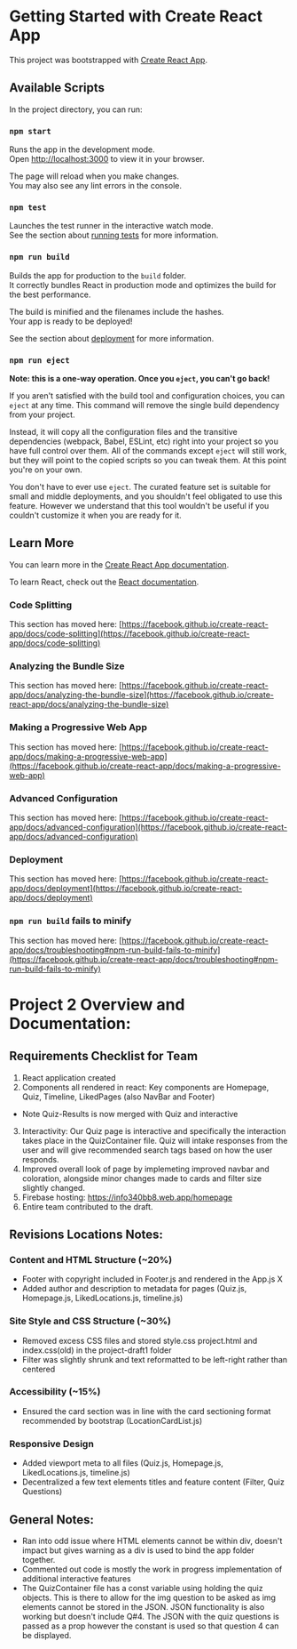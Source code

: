 # Getting Started with Create React App

This project was bootstrapped with [Create React App](https://github.com/facebook/create-react-app).

## Available Scripts

In the project directory, you can run:

### `npm start`

Runs the app in the development mode.\
Open [http://localhost:3000](http://localhost:3000) to view it in your browser.

The page will reload when you make changes.\
You may also see any lint errors in the console.

### `npm test`

Launches the test runner in the interactive watch mode.\
See the section about [running tests](https://facebook.github.io/create-react-app/docs/running-tests) for more information.

### `npm run build`

Builds the app for production to the `build` folder.\
It correctly bundles React in production mode and optimizes the build for the best performance.

The build is minified and the filenames include the hashes.\
Your app is ready to be deployed!

See the section about [deployment](https://facebook.github.io/create-react-app/docs/deployment) for more information.

### `npm run eject`

**Note: this is a one-way operation. Once you `eject`, you can't go back!**

If you aren't satisfied with the build tool and configuration choices, you can `eject` at any time. This command will remove the single build dependency from your project.

Instead, it will copy all the configuration files and the transitive dependencies (webpack, Babel, ESLint, etc) right into your project so you have full control over them. All of the commands except `eject` will still work, but they will point to the copied scripts so you can tweak them. At this point you're on your own.

You don't have to ever use `eject`. The curated feature set is suitable for small and middle deployments, and you shouldn't feel obligated to use this feature. However we understand that this tool wouldn't be useful if you couldn't customize it when you are ready for it.

## Learn More

You can learn more in the [Create React App documentation](https://facebook.github.io/create-react-app/docs/getting-started).

To learn React, check out the [React documentation](https://reactjs.org/).

### Code Splitting

This section has moved here: [https://facebook.github.io/create-react-app/docs/code-splitting](https://facebook.github.io/create-react-app/docs/code-splitting)

### Analyzing the Bundle Size

This section has moved here: [https://facebook.github.io/create-react-app/docs/analyzing-the-bundle-size](https://facebook.github.io/create-react-app/docs/analyzing-the-bundle-size)

### Making a Progressive Web App

This section has moved here: [https://facebook.github.io/create-react-app/docs/making-a-progressive-web-app](https://facebook.github.io/create-react-app/docs/making-a-progressive-web-app)

### Advanced Configuration

This section has moved here: [https://facebook.github.io/create-react-app/docs/advanced-configuration](https://facebook.github.io/create-react-app/docs/advanced-configuration)

### Deployment

This section has moved here: [https://facebook.github.io/create-react-app/docs/deployment](https://facebook.github.io/create-react-app/docs/deployment)

### `npm run build` fails to minify

This section has moved here: [https://facebook.github.io/create-react-app/docs/troubleshooting#npm-run-build-fails-to-minify](https://facebook.github.io/create-react-app/docs/troubleshooting#npm-run-build-fails-to-minify)

# Project 2 Overview and Documentation:
## Requirements Checklist for Team
1. React application created
2. Components all rendered in react: Key components are Homepage, Quiz, Timeline, LikedPages (also NavBar and Footer)
- Note Quiz-Results is now merged with Quiz and interactive
3. Interactivity: Our Quiz page is interactive and specifically the interaction takes place in the QuizContainer file. Quiz will intake responses from the user and will give recommended search tags based on how the user responds.
4. Improved overall look of page by implemeting improved navbar and coloration, alongside minor changes made to cards and filter size slightly changed.
5. Firebase hosting: https://info340bb8.web.app/homepage
6. Entire team contributed to the draft.

## Revisions Locations Notes: 
### Content and HTML Structure (~20%)
- Footer with copyright included in Footer.js and rendered in the App.js X
- Added author and description to metadata for pages (Quiz.js, Homepage.js, LikedLocations.js, timeline.js) 

### Site Style and CSS Structure (~30%)
- Removed excess CSS files and stored style.css project.html and index.css(old) in the project-draft1 folder 
- Filter was slightly shrunk and text reformatted to be left-right rather than centered

### Accessibility (~15%)
- Ensured the card section was in line with the card sectioning format recommended by bootstrap (LocationCardList.js)


### Responsive Design
- Added viewport meta to all files (Quiz.js, Homepage.js, LikedLocations.js, timeline.js) 
- Decentralized a few text elements titles and feature content (Filter, Quiz Questions)

## General Notes:
- Ran into odd issue where HTML elements cannot be within div, doesn't impact but gives warning as a div is used to bind the app folder together. 
- Commented out code is mostly the work in progress implementation of additional interactive features
- The QuizContainer file has a const variable using holding the quiz objects. This is there to allow for the img question to be asked as img elements cannot be stored in the JSON. JSON functionality is also working but doesn't include Q#4. The JSON with the quiz questions is passed as a prop however the constant is used so that question 4 can be displayed. 

